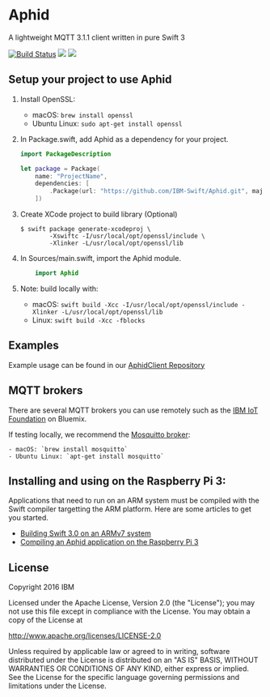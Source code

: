 # Aphid

A lightweight MQTT 3.1.1 client written in pure Swift 3

[![Build Status](https://travis-ci.org/IBM-Swift/Aphid.svg?branch=master)](https://travis-ci.org/IBM-Swift/Aphid)
![](https://img.shields.io/badge/Swift-3.0%20RELEASE-orange.svg?style=flat)
![](https://img.shields.io/badge/platform-Linux,%20macOS,%20ARM%20Linux-blue.svg?style=flat)

## Setup your project to use Aphid 

1. Install OpenSSL:

    - macOS: `brew install openssl`
    - Ubuntu Linux: `sudo apt-get install openssl`

2. In Package.swift, add Aphid as a dependency for your project.

    ```Swift
    import PackageDescription

    let package = Package(
        name: "ProjectName",
        dependencies: [
            .Package(url: "https://github.com/IBM-Swift/Aphid.git", majorVersion: 0, minor: 2)
        ])
    ```
3. Create XCode project to build library (Optional)

    ```
    $ swift package generate-xcodeproj \
            -Xswiftc -I/usr/local/opt/openssl/include \
            -Xlinker -L/usr/local/opt/openssl/lib
    ```

4. In Sources/main.swift, import the Aphid module.

    ``` Swift
        import Aphid
    ```

5. Note: build locally with:

    - macOS: `swift build -Xcc -I/usr/local/opt/openssl/include -Xlinker -L/usr/local/opt/openssl/lib`
    - Linux: `swift build -Xcc -fblocks`

## Examples

Example usage can be found in our [AphidClient Repository](https://github.com/IBM-Swift/AphidClient)

## MQTT brokers

There are several MQTT brokers you can use remotely such as the [IBM IoT Foundation](http://www.ibm.com/cloud-computing/bluemix/internet-of-things/) on Bluemix.

If testing locally, we recommend the [Mosquitto broker](https://mosquitto.org/):

    - macOS: `brew install mosquitto`
    - Ubuntu Linux: `apt-get install mosquitto`
    
## Installing and using on the Raspberry Pi 3:

Applications that need to run on an ARM system must be compiled with the Swift compiler targetting the ARM platform. Here are some articles to get you started.

- [Building Swift 3.0 on an ARMv7 system](http://dev.iachieved.it/iachievedit/building-swift-3-0-on-an-armv7-system/)
- [Compiling an Aphid application on the Raspberry Pi 3](https://github.com/IBM-Swift/Aphid/wiki/Compiling-an-Aphid-Application-on-the-Pi-3)

## License

Copyright 2016 IBM

Licensed under the Apache License, Version 2.0 (the "License"); you may not use this file except in compliance with the License. You may obtain a copy of the License at

http://www.apache.org/licenses/LICENSE-2.0

Unless required by applicable law or agreed to in writing, software distributed under the License is distributed on an "AS IS" BASIS, WITHOUT WARRANTIES OR CONDITIONS OF ANY KIND, either express or implied. See the License for the specific language governing permissions and limitations under the License.
